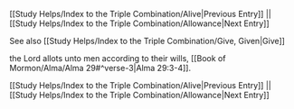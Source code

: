 [[Study Helps/Index to the Triple Combination/Alive|Previous Entry]]  ||  [[Study Helps/Index to the Triple Combination/Allowance|Next Entry]]

 See also [[Study Helps/Index to the Triple Combination/Give, Given|Give]]

 the Lord allots unto men according to their wills, [[Book of Mormon/Alma/Alma 29#^verse-3|Alma 29:3-4]].

[[Study Helps/Index to the Triple Combination/Alive|Previous Entry]]  ||  [[Study Helps/Index to the Triple Combination/Allowance|Next Entry]]